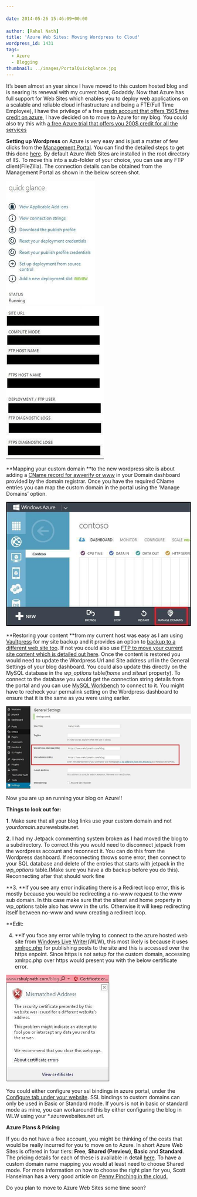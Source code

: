```yaml
---
  
date: 2014-05-26 15:46:09+00:00

author: [Rahul Nath]
title: 'Azure Web Sites: Moving Wordpress to Cloud'
wordpress_id: 1431
tags:
  - Azure
  - Blogging
thumbnail: ../images/PortalQuickglance.jpg
---
```


It’s been almost an year since I have moved to this custom hosted blog and is nearing its renewal with my current host, Godaddy. Now that Azure has full support for Web Sites which enables you to deploy web applications on a scalable and reliable cloud infrastructure and being a FTE(Full Time Employee), I have the privilege of a free [msdn account that offers 150\$ free credit on azure](http://azure.microsoft.com/en-us/pricing/member-offers/msdn-benefits-b/), I have decided on to move to Azure for my blog. You could also try this with [a free Azure trial that offers you 200\$ credit for all the services](http://azure.microsoft.com/en-us/pricing/free-trial/)

**Setting up Wordpress** on Azure is very easy and is just a matter of few clicks from the [Management Portal](https://manage.windowsazure.com). You can find the detailed steps to get this done [here](http://azure.microsoft.com/en-us/documentation/articles/web-sites-php-web-site-gallery/). By default Azure Web Sites are installed in the root directory of IIS. To move this into a sub-folder of your choice, you can use any FTP client(FileZilla). The connection details can be obtained from the Management Portal as shown in the below screen shot.

![Portal Quick glance](../images/PortalQuickglance.jpg) ![Portal Quick glance 1](../images/PortalQuickglance1.jpg)

**Mapping your custom domain **to the new wordpress site is about adding a [CName record for awverify or www](http://azure.microsoft.com/en-us/documentation/articles/web-sites-custom-domain-name/) in your Domain dashboard provided by the domain registrar. Once you have the required CName entries you can map the custom domain in the portal using the ‘Manage Domains’ option.

![Custom Domain](../images/CustomDomain.jpg)

**Restoring your content **from my current host was easy as I am using [Vaultpress](http://vaultpress.com) for my site backup and it provides an option to [backup to a different web site too](http://help.vaultpress.com/restore-to-a-new-site/). If not you could also use [FTP to move your current site content which is detailed out here](http://www.davebost.com/2013/07/11/moving-a-wordpress-blog-to-windows-azure-transferring-your-content). Once the content is restored you would need to update the Wordpress Url and Site address url in the General Settings of your blog dashboard. You could also update this directly on the MySQL database in the _wp_options_ table(_home_ and _siteurl_ property). To connect to the database you would get the connection string details from the portal and you can use [MySQL Workbench](http://www.mysql.com/products/workbench/) to connect to it. You might have to recheck your permalink setting on the Wordpress dashboard to ensure that it is the same as you were using earlier.

![General Settings](../images/AzureGeneralSettings.jpg)

Now you are up an running your blog on Azure!!

**Things to look out for:**

**1**. Make sure that all your blog links use your custom domain and not *yourdomain*.azurewebsite.net.

**2**. I had my Jetpack commenting system broken as I had moved the blog to a subdirectory. To correct this you would need to disconnect jetpack from the wordpress account and reconnect it. You can do this from the Wordpress dashboard. If reconnecting throws some error, then connect to your SQL database and delete of the entries that starts with jetpack in the _wp_options_ table.(Make sure you have a db backup before you do this). Reconnecting after that should work fine

**3. **If you see any error indicating there is a Redirect loop error, this is mostly because you would be redirecting a no-www request to the www sub domain. In this case make sure that the siteurl and home property in wp_options table also has www in the urls. Otherwise it will keep redirecting itself between no-www and www creating a redirect loop.

\*\*Edit:

4. \*\*If you face any error while trying to connect to the azure hosted web site from [Windows Live Writer](http://www.microsoft.com/en-in/download/details.aspx?id=8621)(WLW), this most likely is because it uses [xmlrpc.php](http://codex.wordpress.org/XML-RPC_Support) for publishing posts to the site and this is accessed over the https enpoint. Since https is not setup for the custom domain, accessing xmlrpc.php over https would present you with the below certificate error.

![Https error](../images/wlw_https_error.jpg)

You could either configure your ssl bindings in azure portal, under the [Configure tab under your website](http://ruslany.net/2013/07/how-to-setup-ip-ssl-on-windows-azure-web-sites/). SSL bindings to custom domains can only be used in Basic or Standard mode. If yours is not in basic or standard mode as mine, you can workaround this by either configuring the blog in WLW using your \*.azurewebsites.net url.

**Azure Plans & Pricing**

If you do not have a free account, you might be thinking of the costs that would be really incurred for you to move on to Azure. In short Azure Web Sites is offered in four tiers: **Free**, **Shared (Preview)**, **Basic** and **Standard**. The pricing details for each of these is available in detail [here](http://azure.microsoft.com/en-us/pricing/details/web-sites/). To have a custom domain name mapping you would at least need to choose Shared mode. For more information on how to choose the right plan for you, Scott Hanselman has a very good article on [Penny Pinching in the cloud.](http://www.hanselman.com/blog/PennyPinchingInTheCloudWhenDoAzureWebsitesMakeSense.aspx)

Do you plan to move to Azure Web Sites some time soon?
